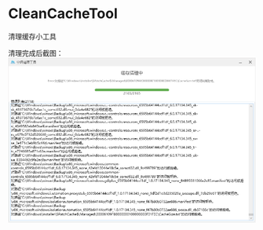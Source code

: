 # CleanCacheTool
清理缓存小工具

清理完成后截图：
![image](https://github.com/Kybs0/CleanCacheTool/blob/master/images_/CleaningCache.png)

